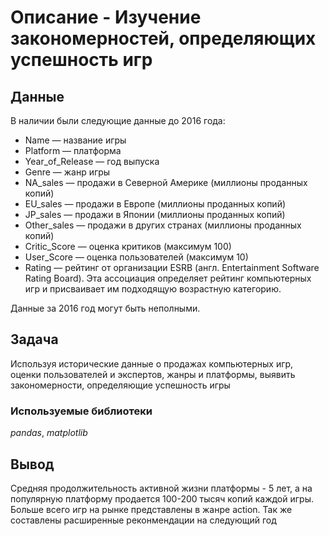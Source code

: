# Описание - Изучение закономерностей, определяющих успешность игр


## Данные

В наличии были следующие данные до 2016 года:
- Name — название игры
- Platform — платформа
- Year_of_Release — год выпуска
- Genre — жанр игры
- NA_sales — продажи в Северной Америке (миллионы проданных копий)
- EU_sales — продажи в Европе (миллионы проданных копий)
- JP_sales — продажи в Японии (миллионы проданных копий)
- Other_sales — продажи в других странах (миллионы проданных копий)
- Critic_Score — оценка критиков (максимум 100)
- User_Score — оценка пользователей (максимум 10)
- Rating — рейтинг от организации ESRB (англ. Entertainment Software Rating Board). Эта ассоциация определяет рейтинг компьютерных игр и присваивает им подходящую возрастную категорию.

Данные за 2016 год могут быть неполными.

## Задача

Используя исторические данные о продажах компьютерных игр, оценки пользователей и экспертов, жанры и платформы, выявить закономерности, определяющие успешность игры 

### Используемые библиотеки
*pandas*, *matplotlib*

## Вывод

Средняя продолжительность активной жизни платформы - 5 лет, а на популярную платформу продается 100-200 тысяч копий каждой игры. Больше всего игр на рынке представлены в жанре action. Так же составлены расширенные реконмендации на следующий год
